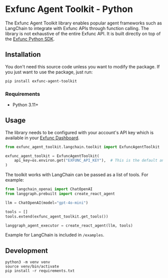 # Exfunc Agent Toolkit - Python

The Exfunc Agent Toolkit library enables popular agent frameworks such as LangChain to integrate with Exfunc APIs through function calling. The
library is not exhaustive of the entire Exfunc API. It is built directly on top
of the [Exfunc Python SDK][python-sdk].

## Installation

You don't need this source code unless you want to modify the package. If you just
want to use the package, just run:

```sh
pip install exfunc-agent-toolkit
```

### Requirements

- Python 3.11+

## Usage

The library needs to be configured with your account's API key which is
available in your [Exfunc Dashboard][api-keys].

```python
from exfunc_agent_toolkit.langchain.toolkit import ExfuncAgentToolkit

exfunc_agent_toolkit = ExfuncAgentToolkit(
    api_key=os.environ.get("EXFUNC_API_KEY"),  # This is the default and can be omitted
)
```

The toolkit works with LangChain can be passed as a list of tools. For example:

```python
from langchain_openai import ChatOpenAI
from langgraph.prebuilt import create_react_agent

llm = ChatOpenAI(model="gpt-4o-mini")

tools = []
tools.extend(exfunc_agent_toolkit.get_tools())

langgraph_agent_executor = create_react_agent(llm, tools)
```

Example for LangChain is included in `/examples`.

[python-sdk]: https://github.com/carvedai/exfunc-py
[api-keys]: https://app.exfunc.com/dashboard

## Development

```
python3 -m venv venv
source venv/bin/activate
pip install -r requirements.txt
```
